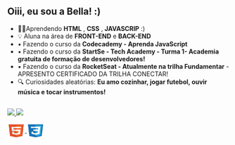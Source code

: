 ## Oiii, eu sou a Bella! :)

- :woman_technologist:Aprendendo **HTML** , **CSS** , **JAVASCRIP** :)
- 💡 Aluna na área de **FRONT-END** ​​e **BACK-END** 
-  ▪️ Fazendo o curso da **Codecademy - Aprenda JavaScript**
-  ▪️ Fazendo o curso da **StartSe - Tech Academy - Turma 1- Academia gratuita de formação de desenvolvedores!**
-  ▪️ Fazendo o curso da **RocketSeat - Atualmente na trilha Fundamentar** - APRESENTO CERTIFICADO DA TRILHA CONECTAR!
-  🔍 Curiosidades aleatórias: **Eu amo cozinhar, jogar futebol, ouvir música e tocar instrumentos!**

##

<div align="left">
  <a href="https://github.com/Bellacmeireles">
  <img height="180em" src="https://github-readme-stats.vercel.app/api?username=Bellacmeireles&show_icons=true&theme=dracula&include_all_commits=true&count_private=true"/>
  <img height="180em" src="https://github-readme-stats.vercel.app/api/top-langs/?username=Bellacmeireles&layout=compact&langs_count=7&theme=dracula"/>
</div>
 
<div style="display: inline_block"><br>
 <!-- <img align="center" alt="Bella-Js" height="30" width="40" src="https://raw.githubusercontent.com/devicons/devicon/master/icons/javascript/javascript-plain.svg"> -->
  <img align="center" alt="Bella-HTML" height="30" width="40" src="https://raw.githubusercontent.com/devicons/devicon/master/icons/html5/html5-original.svg">
  <img align="center" alt="Bella-CSS" height="30" width="40" src="https://raw.githubusercontent.com/devicons/devicon/master/icons/css3/css3-original.svg">
</div>
  
  ##
  
<!-- <div> 
  
  <a href="https://instagram.com/rafaballerini" target="_blank"><img src="https://img.shields.io/badge/-Instagram-%23E4405F?style=for-the-badge&logo=instagram&logoColor=white" target="_blank"></a>
 <a href="https://discord.gg/wagxzStdcR" target="_blank"><img src="https://img.shields.io/badge/Discord-7289DA?style=for-the-badge&logo=discord&logoColor=white" target="_blank"></a> 
  <a href = "mailto:contatorafaballerini@gmail.com"><img src="https://img.shields.io/badge/-Gmail-D14836?style=for-the-badge&logo=gmail&logoColor=white" target="_blank"></a>
  <a href="https://www.linkedin.com/in/rafaella-ballerini-45875016a" target="_blank"><img src="https://img.shields.io/badge/-LinkedIn-%230077B5?style=for-the-badge&logo=linkedin&logoColor=white" target="_blank"></a> 
 
</div> 
  
  -->
